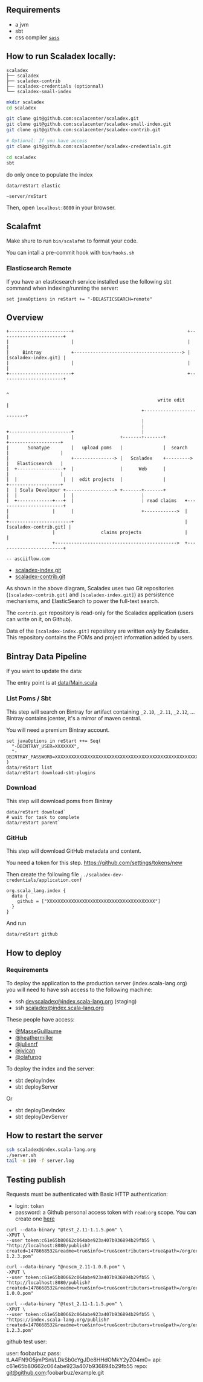 ## Requirements

* a jvm
* sbt
* css compiler [`sass`](http://sass-lang.com/install)

## How to run Scaladex locally:

```
scaladex
├── scaladex
├── scaladex-contrib
├── scaladex-credentials (optionnal)
└── scaladex-small-index
```

```bash
mkdir scaladex
cd scaladex

git clone git@github.com:scalacenter/scaladex.git
git clone git@github.com:scalacenter/scaladex-small-index.git
git clone git@github.com:scalacenter/scaladex-contrib.git

# Optional: If you have access
git clone git@github.com:scalacenter/scaladex-credentials.git

cd scaladex
sbt
```

do only once to populate the index

`data/reStart elastic`

`~server/reStart`
 
Then, open `localhost:8080` in your browser.

## Scalafmt

Make shure to run `bin/scalafmt` to format your code.

You can intall a pre-commit hook with `bin/hooks.sh`

### Elasticsearch Remote

If you have an elasticsearch service installed use the following sbt command when
indexing/running the server:

`set javaOptions in reStart += "-DELASTICSEARCH=remote"`

## Overview

```
+-----------------------+                                          +-----------------------+
|                       |                                          |                       |
|     Bintray           +----------------------------------------> |  [scaladex-index.git] |
|                       |                                          |                       |
+-----------------------+                                          +-----------------------+

                                                                             ^
                                                        write edit           |
                                                  +--------------------------+
                                                  |
                                                  |
+-----------------------+                         |
|                       |                 +-------+-------+            +-------------------+
|       Sonatype        |   upload poms   |               |  search    |                   |
|                       +---------------> |   Scaladex    +--------->  |   Elasticsearch   |
|  +-----------------+  |                 |      Web      |            |                   |
|  |                 |  |  edit projects  |               |            +-------------------+
|  | Scala Developer +------------------> +-------+-------+
|  |                 |  |                         |
|  +-------------+---+  |                         | read claims   +------------------------+
|                |      |                         +------------>  |                        |
+-----------------------+                                         | [scaladex-contrib.git] |
                 |                 claims projects                |                        |
                 +--------------------------------------------->  +------------------------+

-- asciiflow.com
```

* [scaladex-index.git](https://github.com/scalacenter/scaladex-index)
* [scaladex-contrib.git](https://github.com/scalacenter/scaladex-contrib)

As shown in the above diagram, Scaladex uses two Git repositories 
(`[scaladex-contrib.git]` and `[scaladex-index.git]`) as persistence mechanisms, 
and ElasticSearch to power the full-text search.

The `contrib.git` repository is read-only for the Scaladex application
(users can write on it, on Github).

Data of the `[scaladex-index.git]` repository are written *only* by Scaladex.
This repository contains the POMs and project information added by users.

## Bintray Data Pipeline

If you want to update the data:

The entry point is at [data/Main.scala](/data/src/main/scala/ch.epfl.scala.index.data/Main.scala)

### List Poms / Sbt

This step will search on Bintray for artifact containing `_2.10`, `_2.11`, `_2.12`, ...
Bintray contains jcenter, it's a mirror of maven central.

You will need a premium Bintray account.

```
set javaOptions in reStart ++= Seq(
  "-DBINTRAY_USER=XXXXXXX", 
  "-DBINTRAY_PASSWORD=XXXXXXXXXXXXXXXXXXXXXXXXXXXXXXXXXXXXXXXXXXXXXXXXXXXXXXXXXXXXXXXX"
)
data/reStart list
data/reStart download-sbt-plugins
```

### Download

This step will download poms from Bintray

```
data/reStart download`
# wait for task to complete
data/reStart parent`
```

### GitHub

This step will download GitHub metadata and content.

You need a token for this step. https://github.com/settings/tokens/new

Then create the following file `../scaladex-dev-credentials/application.conf`

```
org.scala_lang.index {
  data {
    github = ["XXXXXXXXXXXXXXXXXXXXXXXXXXXXXXXXXXXXXXXX"]
  }
}
```

And run

`data/reStart github`

## How to deploy

### Requirements

To deploy the application to the production server (index.scala-lang.org) you will need to have ssh access to the following machine:

* ssh devscaladex@index.scala-lang.org (staging)
* ssh scaladex@index.scala-lang.org

These people have access:

* [@MasseGuillaume](https://github.com/MasseGuillaume)
* [@heathermiller](https://github.com/heathermiller)
* [@julienrf](https://github.com/julienrf)
* [@jvican](https://github.com/jvican)
* [@olafurpg](https://github.com/olafurpg)

To deploy the index and the server:

* sbt deployIndex
* sbt deployServer

Or

* sbt deployDevIndex
* sbt deployDevServer

## How to restart the server

```bash
ssh scaladex@index.scala-lang.org
./server.sh
tail -n 100 -f server.log
```

## Testing publish

Requests must be authenticated with Basic HTTP authentication:

- login: `token`
- password: a Github personal access token with `read:org` scope. You can create one
  [here](https://github.com/settings/tokens/new)

~~~
curl --data-binary "@test_2.11-1.1.5.pom" \
-XPUT \
--user token:c61e65b80662c064abe923a407b936894b29fb55 \
"http://localhost:8080/publish?created=1478668532&readme=true&info=true&contributors=true&path=/org/example/test_2.11/1.2.3/test_2.11-1.2.3.pom"
~~~

~~~
curl --data-binary "@noscm_2.11-1.0.0.pom" \
-XPUT \
--user token:c61e65b80662c064abe923a407b936894b29fb55 \
"http://localhost:8080/publish?created=1478668532&readme=true&info=true&contributors=true&path=/org/example/noscm_2.11/1.0.0/noscm_2.11-1.0.0.pom"
~~~

~~~
curl --data-binary "@test_2.11-1.1.5.pom" \
-XPUT \
--user token:c61e65b80662c064abe923a407b936894b29fb55 \
"https://index.scala-lang.org/publish?created=1478668532&readme=true&info=true&contributors=true&path=/org/example/test_2.11/1.2.3/test_2.11-1.2.3.pom"
~~~

github test user:

user: foobarbuz 
pass: tLA4FN9O5jmPSnl/LDkSb0cYgJDe8HHdOMkY2yZO4m0=
api:  c61e65b80662c064abe923a407b936894b29fb55
repo: git@github.com:foobarbuz/example.git

